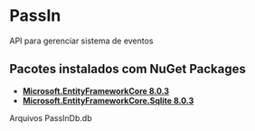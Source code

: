 # PassIn

API para gerenciar sistema de eventos

## Pacotes instalados com NuGet Packages

- [**Microsoft.EntityFrameworkCore 8.0.3**](https://www.nuget.org/packages/Microsoft.EntityFrameworkCore/8.0.3)
- [**Microsoft.EntityFrameworkCore.Sqlite 8.0.3**](https://www.nuget.org/packages/Microsoft.EntityFrameworkCore.Sqlite/8.0.3)

Arquivos
PassInDb.db
